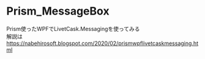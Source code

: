 # Prism_MessageBox
Prism使ったWPFでLivetCask.Messagingを使ってみる  
解説は  
https://nabehirosoft.blogspot.com/2020/02/prismwpflivetcaskmessaging.html
